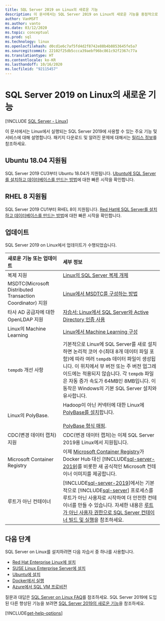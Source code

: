 ```yaml
---
title: SQL Server 2019 on Linux의 새로운 기능
description: 이 문서에서는 SQL Server 2019 on Linux의 새로운 기능을 중점적으로 설명합니다.
author: VanMSFT
ms.author: vanto
ms.date: 03/12/2020
ms.topic: conceptual
ms.prod: sql
ms.technology: linux
ms.openlocfilehash: d0cd1e6c7af5fd4d2f8742e88b4b8853645fe5a7
ms.sourcegitcommit: 22102f25db5ccca39aebf96bc861c92f2367c77a
ms.translationtype: HT
ms.contentlocale: ko-KR
ms.lasthandoff: 10/16/2020
ms.locfileid: "92115457"
---
```

# <a name="whats-new-for-sql-server-2019-on-linux"></a>SQL Server 2019 on Linux의 새로운 기능

[!INCLUDE [SQL Server - Linux](../includes/applies-to-version/sql-linux.md)]

이 문서에서는 Linux에서 실행되는 SQL Server 2019에 사용할 수 있는 주요 기능 및 서비스에 대해 설명합니다. 패키지 다운로드 및 알려진 문제에 대해서는 [릴리스 정보](sql-server-linux-release-notes-2019.md?view=sql-server-linux-ver15)를 참조하세요.

## <a name="ubuntu-1804-supported"></a>Ubuntu 18.04 지원됨

SQL Server 2019 CU3부터 Ubuntu 18.04가 지원됩니다. [Ubuntu에 SQL Server를 설치하고 데이터베이스를 만드는 방법](quickstart-install-connect-ubuntu.md?view=sql-server-linux-ver15)에 대한 빠른 시작을 확인합니다.

## <a name="rhel-8-supported"></a>RHEL 8 지원됨

SQL Server 2019 CU1부터 RHEL 8이 지원됩니다. [Red Hat에 SQL Server를 설치하고 데이터베이스를 만드는 방법](quickstart-install-connect-red-hat.md?view=sql-server-linux-ver15)에 대한 빠른 시작을 확인합니다.

## <a name="updates"></a>업데이트

SQL Server 2019 on Linux에서 업데이트가 수행되었습니다.

| 새로운 기능 또는 업데이트 | 세부 정보 |
|:-----|:-----|
|복제 지원 |[Linux의 SQL Server 복제 개체](sql-server-linux-replication.md)
|MSDTC(Microsoft Distributed Transaction Coordinator) 지원 |[Linux에서 MSDTC를 구성하는 방법](sql-server-linux-configure-msdtc.md) |
|타사 AD 공급자에 대한 OpenLDAP 지원 |[자습서: Linux에서 SQL Server와 Active Directory 인증 사용](sql-server-linux-active-directory-authentication.md) |
|Linux의 Machine Learning |[Linux에서 Machine Learning 구성](sql-server-linux-setup-machine-learning.md) |
|`tempdb` 개선 사항 | 기본적으로 Linux에 SQL Server를 새로 설치하면 논리적 코어 수(최대 8개 데이터 파일 포함)에 따라 여러 `tempdb` 데이터 파일이 생성됩니다. 이 위치에서 부 버전 또는 주 버전 업그레이드에는 적용되지 않습니다. 각 `tempdb` 파일은 자동 증가 속도가 64MB인 8MB입니다. 이 동작은 Windows의 기본 SQL Server 설치와 유사합니다. |
| Linux의 PolyBase. | Hadoop이 아닌 커넥터에 대한 Linux에 [PolyBase를 설치](../relational-databases/polybase/polybase-linux-setup.md)합니다.<br/><br/>[PolyBase 형식 매핑](../relational-databases/polybase/polybase-type-mapping.md). |
| CDC(변경 데이터 캡처) 지원 | CDC(변경 데이터 캡처)는 이제 SQL Server 2019용 Linux에서 지원됩니다. |
| Microsoft Container Registry | 이제 [Microsoft Container Registry](https://azure.microsoft.com/blog/microsoft-syndicates-container-catalog/)가 Docker Hub 대신 [!INCLUDE[sql-server-2019](../includes/sssqlv15-md.md)]를 비롯한 새 공식적인 Microsoft 컨테이너 이미지를 제공합니다. |
| 루트가 아닌 컨테이너 | [!INCLUDE[sql-server-2019](../includes/sssqlv15-md.md)]에서는 기본적으로 [!INCLUDE[sql-server](../includes/ssnoversion-md.md)] 프로세스를 루트가 아닌 사용자로 시작하여 더 안전한 컨테이너를 만들 수 있습니다. 자세한 내용은 [루트가 아닌 사용자 권한으로 SQL Server 컨테이너 빌드 및 실행](./sql-server-linux-docker-container-security.md#buildnonrootcontainer)을 참조하세요. |

## <a name="next-steps"></a>다음 단계

SQL Server on Linux를 설치하려면 다음 자습서 중 하나를 사용합니다.

- [Red Hat Enterprise Linux에 설치](quickstart-install-connect-red-hat.md?view=sql-server-linux-ver15)
- [SUSE Linux Enterprise Server에 설치](quickstart-install-connect-suse.md?view=sql-server-linux-ver15)
- [Ubuntu에 설치](quickstart-install-connect-ubuntu.md?view=sql-server-linux-ver15)
- [Docker에서 실행](quickstart-install-connect-docker.md?view=sql-server-linux-ver15)
- [Azure에서 SQL VM 프로비전](/azure/virtual-machines/linux/sql/provision-sql-server-linux-virtual-machine?toc=/sql/toc/toc.json)

질문과 대답은 [SQL Server on Linux FAQ](sql-server-linux-faq.md)를 참조하세요. SQL Server 2019에 도입된 다른 향상된 기능을 보려면 [SQL Server 2019의 새로운 기능](../sql-server/what-s-new-in-sql-server-ver15.md?view=sql-server-ver15)을 참조하세요.

[!INCLUDE[get-help-options](../includes/paragraph-content/get-help-options.md)]